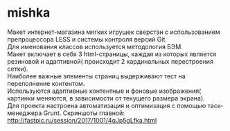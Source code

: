 # mishka
Макет интернет-магазина мягких игрушек сверстан с использованием препроцессора LESS и системы контроля версий Git.<br>
Для именования классов используется методология БЭМ.<br>
Макет включает в себя 3 html-страницы, каждая из которых является резиновой и адаптивной( происходит 2 кардинальных перестроения сетки).<br>
Наиболее важные элементы страниц выдерживают тест на переполнение контентом.<br>
Используются адаптивные контентные и фоновые изображения( картинки меняются, в зависимости от текущего размера экрана).<br>
Для проекта настроена автоматизация и оптимизация с помощью таск-менеджера Grunt.
Скриншоты главной: 
http://fastpic.ru/session/2017/1001/4qJp5gLfka.html

